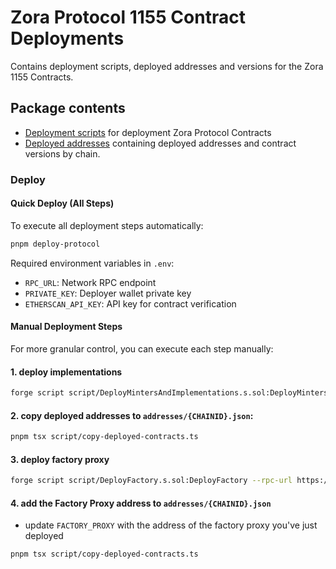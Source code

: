 # Zora Protocol 1155 Contract Deployments

Contains deployment scripts, deployed addresses and versions for the Zora 1155 Contracts.

## Package contents

- [Deployment scripts](./script/) for deployment Zora Protocol Contracts
- [Deployed addresses](./addresses/) containing deployed addresses and contract versions by chain.

### Deploy

#### Quick Deploy (All Steps)

To execute all deployment steps automatically:

```bash
pnpm deploy-protocol
```

Required environment variables in `.env`:

- `RPC_URL`: Network RPC endpoint
- `PRIVATE_KEY`: Deployer wallet private key
- `ETHERSCAN_API_KEY`: API key for contract verification

#### Manual Deployment Steps

For more granular control, you can execute each step manually:

#### 1. deploy implementations

```bash
forge script script/DeployMintersAndImplementations.s.sol:DeployMintersAndImplementations --rpc-url https://sepolia.base.org --private-key $PRIVATE_KEY --broadcast --verify --etherscan-api-key $ETHERSCAN_API_KEY -vvvv
```

#### 2. copy deployed addresses to `addresses/{CHAINID}.json`:

```bash
pnpm tsx script/copy-deployed-contracts.ts
```

#### 3. deploy factory proxy

```bash
forge script script/DeployFactory.s.sol:DeployFactory --rpc-url https://sepolia.base.org --private-key $PRIVATE_KEY --broadcast --verify --etherscan-api-key $ETHERSCAN_API_KEY -vvvv
```

#### 4. add the Factory Proxy address to `addresses/{CHAINID}.json`

- update `FACTORY_PROXY` with the address of the factory proxy you've just deployed

```bash
pnpm tsx script/copy-deployed-contracts.ts
```
